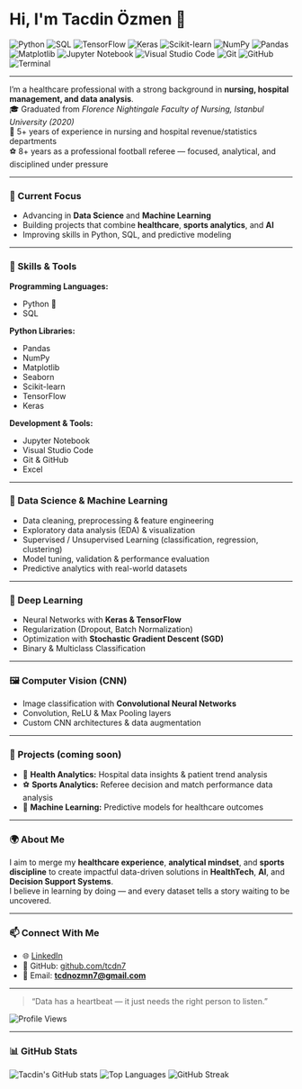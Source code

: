 # Hi, I'm Tacdin Özmen 👋  

![Python](https://img.shields.io/badge/Python-3776AB?style=for-the-badge&logo=python&logoColor=white)
![SQL](https://img.shields.io/badge/SQL-4479A1?style=for-the-badge&logo=database&logoColor=white)
![TensorFlow](https://img.shields.io/badge/TensorFlow-FF6F00?style=for-the-badge&logo=tensorflow&logoColor=white)
![Keras](https://img.shields.io/badge/Keras-D00000?style=for-the-badge&logo=keras&logoColor=white)
![Scikit-learn](https://img.shields.io/badge/Scikit--Learn-F7931E?style=for-the-badge&logo=scikit-learn&logoColor=white)
![NumPy](https://img.shields.io/badge/NumPy-013243?style=for-the-badge&logo=numpy&logoColor=white)
![Pandas](https://img.shields.io/badge/Pandas-150458?style=for-the-badge&logo=pandas&logoColor=white)
![Matplotlib](https://img.shields.io/badge/Matplotlib-11557C?style=for-the-badge&logo=plotly&logoColor=white)
![Jupyter Notebook](https://img.shields.io/badge/Jupyter-F37626?style=for-the-badge&logo=jupyter&logoColor=white)
![Visual Studio Code](https://img.shields.io/badge/VS%20Code-007ACC?style=for-the-badge&logo=visual-studio-code&logoColor=white)
![Git](https://img.shields.io/badge/Git-F05032?style=for-the-badge&logo=git&logoColor=white)
![GitHub](https://img.shields.io/badge/GitHub-181717?style=for-the-badge&logo=github&logoColor=white)
![Terminal](https://img.shields.io/badge/Terminal-4D4D4D?style=for-the-badge&logo=gnu-bash&logoColor=white)

---

I’m a healthcare professional with a strong background in **nursing, hospital management, and data analysis**.  
🎓 Graduated from *Florence Nightingale Faculty of Nursing, Istanbul University (2020)*  
🏥 5+ years of experience in nursing and hospital revenue/statistics departments  
⚽ 8+ years as a professional football referee — focused, analytical, and disciplined under pressure  

---

### 🔭 Current Focus
- Advancing in **Data Science** and **Machine Learning**
- Building projects that combine **healthcare**, **sports analytics**, and **AI**
- Improving skills in Python, SQL, and predictive modeling

---

### 🧠 Skills & Tools

**Programming Languages:**  
- Python 🐍  
- SQL  

**Python Libraries:**  
- Pandas  
- NumPy  
- Matplotlib  
- Seaborn  
- Scikit-learn  
- TensorFlow  
- Keras  

**Development & Tools:**  
- Jupyter Notebook  
- Visual Studio Code  
- Git & GitHub  
- Excel  

---

### 🤖 Data Science & Machine Learning
- Data cleaning, preprocessing & feature engineering  
- Exploratory data analysis (EDA) & visualization  
- Supervised / Unsupervised Learning (classification, regression, clustering)  
- Model tuning, validation & performance evaluation  
- Predictive analytics with real-world datasets  

---

### 🧬 Deep Learning
- Neural Networks with **Keras & TensorFlow**  
- Regularization (Dropout, Batch Normalization)  
- Optimization with **Stochastic Gradient Descent (SGD)**  
- Binary & Multiclass Classification  

---

### 🖼️ Computer Vision (CNN)
- Image classification with **Convolutional Neural Networks**  
- Convolution, ReLU & Max Pooling layers  
- Custom CNN architectures & data augmentation  

---

### 🚀 Projects (coming soon)
- 🏥 **Health Analytics:** Hospital data insights & patient trend analysis  
- ⚽ **Sports Analytics:** Referee decision and match performance data analysis  
- 🧬 **Machine Learning:** Predictive models for healthcare outcomes  

---

### 🌍 About Me
I aim to merge my **healthcare experience**, **analytical mindset**, and **sports discipline** to create impactful data-driven solutions in **HealthTech**, **AI**, and **Decision Support Systems**.  
I believe in learning by doing — and every dataset tells a story waiting to be uncovered.  

---

### 📫 Connect With Me
- 🌐 [LinkedIn](https://www.linkedin.com/in/tacdin-%C3%B6zmen-b84237382/)  
- 💼 GitHub: [github.com/tcdn7](https://github.com/tcdn7)  
- 📧 Email: **tcdnozmn7@gmail.com**

---

> “Data has a heartbeat — it just needs the right person to listen.”

![Profile Views](https://komarev.com/ghpvc/?username=tcdn7&color=blue)

---

### 📊 GitHub Stats

![Tacdin's GitHub stats](https://github-readme-stats.vercel.app/api?username=tcdn7&show_icons=true&theme=tokyonight)
![Top Languages](https://github-readme-stats.vercel.app/api/top-langs/?username=tcdn7&layout=compact&theme=tokyonight)
![GitHub Streak](https://streak-stats.demolab.com/?user=tcdn7&theme=tokyonight)

